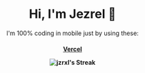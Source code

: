 <div align="center">
 <h1 align="center">Hi, I'm Jezrel 👋</h1>
<p align="center">I'm 100% coding in mobile just by using these: <h4> <a href="https://vercel.com">Vercel</a>
</p>

  

![jzrxl's Streak](https://github-readme-streak-stats.herokuapp.com/?user=jzrxl&theme=merko&hide_border=true)
